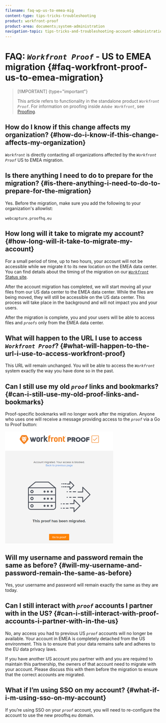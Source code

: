 ```yaml
---
filename: faq-wp-us-to-emea-mig
content-type: tips-tricks-troubleshooting
product: workfront-proof
product-area: documents;system-administration
navigation-topic: tips-tricks-and-troubleshooting-account-administration-workfront-proof
---
```




# FAQ: *`Workfront Proof`* - US to EMEA migration {#faq-workfront-proof-us-to-emea-migration}



>[!IMPORTANT] {type="important"}
>
>This article refers to functionality in the standalone product *`Workfront Proof`*. For information on proofing inside *`Adobe Workfront`*, see [Proofing](_proofing.md).




## How do I know if this change affects my organization? {#how-do-i-know-if-this-change-affects-my-organization}

*`Workfront`* is directly contacting all organizations affected by the *`Workfront Proof`* US to EMEA migration.


## Is there anything I need to do to prepare for the migration? {#is-there-anything-i-need-to-do-to-prepare-for-the-migration}

Yes. Before the migration, make sure you add the following to your organization's allowlist:


`webcapture.proofhq.eu` 


## How long will it take to migrate my account? {#how-long-will-it-take-to-migrate-my-account}

For a small period of time, up to two hours, your account will not be accessible while we migrate it to its new location on the EMEA data center. You can find details about the timing of the migration on our [ *`Workfront`* Status site](http://status.workfront.com/).&nbsp;


After the account migration has completed, we will start moving all your files from our US data center to the EMEA data center. While the files are being moved, they will still be accessible on the US data center.&nbsp;This process will take place in the background and will not impact you and your users.


After the migration is complete, you and your users will be able to access files and *`proofs`* only from the EMEA data center.&nbsp;


## What will happen to the URL I use to access *`Workfront Proof`*? {#what-will-happen-to-the-url-i-use-to-access-workfront-proof}

This URL will remain unchanged. You will be able to access the *`Workfront`* system exactly the way you have done so in the past.


## Can I still use my old *`proof`* links and bookmarks? {#can-i-still-use-my-old-proof-links-and-bookmarks}

Proof-specific bookmarks will no longer work after the migration. Anyone who uses one will receive a message providing access to the *`proof`* via a Go to Proof button:


![This_proof_has_been_migrated.png](assets/this-proof-has-been-migrated-350x361.png)




## Will my username and password remain the same as before? {#will-my-username-and-password-remain-the-same-as-before}

Yes, your username and password will remain exactly the same as they are today.


## Can I still interact with *`proof`* accounts I partner with in the US? {#can-i-still-interact-with-proof-accounts-i-partner-with-in-the-us}

No, any access you had to previous US *`proof`* accounts will no longer be available. Your account in EMEA is completely detached from the US environment. This is to ensure that your data remains safe and adheres to the EU data privacy laws.


If you have another US account you partner with and you are required to maintain this partnership, the owners of that account need to migrate with your account. Please discuss this with them before the migration to ensure that the correct accounts are migrated.


## What if I’m using SSO on my account? {#what-if-i-m-using-sso-on-my-account}

If you’re using SSO on your *`proof`* account, you will need to re-configure the account to use the new proofhq.eu domain.
